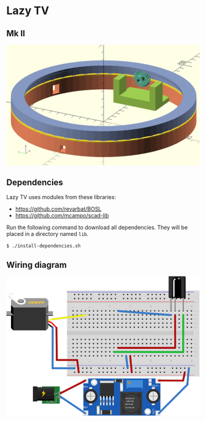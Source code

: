 # Lazy TV

## Mk II
![Mk II](lazy-tv-mk-II.png)

## Dependencies

Lazy TV uses modules from these libraries:
* https://github.com/revarbat/BOSL
* https://github.com/mcampo/scad-lib

Run the following command to download all dependencies. They will be placed in a directory named `lib`.
```console
$ ./install-dependencies.sh
```

## Wiring diagram

![Breadboard view](breadboard-view.svg)
